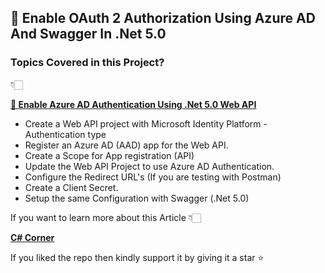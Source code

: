## 🔐 Enable OAuth 2 Authorization Using Azure AD And Swagger In .Net 5.0 

### Topics Covered in this Project?

👇🏻

[**🔐 Enable Azure AD Authentication Using .Net 5.0 Web API**](https://www.c-sharpcorner.com/article/graphql-api-with-net-5-ef-core-and-hot-chocolate/ "🔐 Enable Azure AD Authentication Using .Net 5.0 Web API")


- Create a Web API project with Microsoft Identity Platform - Authentication type
- Register an Azure AD (AAD) app for the Web API.
- Create a Scope for App registration (API)
- Update the Web API Project to use Azure AD Authentication.
- Configure the Redirect URL's (If you are testing with Postman)
- Create a Client Secret.
- Setup the same Configuration with Swagger (.Net 5.0)


If you want to learn more about this Article 👇🏻

[**C# Corner**](https://www.c-sharpcorner.com/article/enable-oauth-2-authorization-using-azure-ad-and-swagger-in-net-5-0/ "C# Corner")

If you liked the repo then kindly support it by giving it a star ⭐
